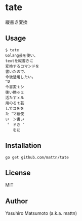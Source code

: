# tate

縦書き変換

## Usage

```
$ tate
Golang芸を使い、
textを縦書きに
変換するコマンドを
書いたので、
今後活用したい。
^D
今書変ｔシ
後い換ｅェ
活たすｘル
用のるｔ芸
しでコをを
た︑マ縦使
い　ン書い
︒　ドき︑
　　をに　
```

## Installation

```
go get github.com/mattn/tate
```

## License

MIT

## Author

Yasuhiro Matsumoto (a.k.a. mattn)
